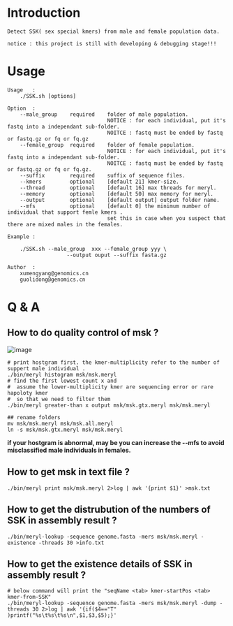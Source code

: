 # Introduction

    Detect SSK( sex special kmers) from male and female population data.

    notice : this project is still with developing & debugging stage!!!

# Usage

```
Usage   :
    ./SSK.sh [options]

Option  :
    --male_group    required    folder of male population.
                                NOTICE : for each individual, put it's fastq into a independant sub-folder.
                                NOITCE : fastq must be ended by fastq or fastq.gz or fq or fq.gz
    --female_group  required    folder of female population.
                                NOTICE : for each individual, put it's fastq into a independant sub-folder.
                                NOITCE : fastq must be ended by fastq or fastq.gz or fq or fq.gz.
    --suffix        required    suffix of sequence files.
    --kmers         optional    [default 21] kmer-size.
    --thread        optional    [default 16] max threads for meryl.
    --memory        optional    [default 50] max memory for meryl.
    --output        optional    [default output] output folder name.
    --mfs           optional    [default 0] the minimum number of individual that support femle kmers .
                                set this in case when you suspect that there are mixed males in the females.

Example :

    ./SSK.sh --male_group  xxx --female_group yyy \
                   --output ouput --suffix fasta.gz

Author  :
    xumengyang@genomics.cn
    guolidong@genomics.cn

```

# Q & A 

## How to do quality control of msk ?
![image](https://github.com/BGI-Qingdao/SSK_by_meryl/blob/master/sry-kmers-hist.png)
```
# print hostgram first. the kmer-multiplicity refer to the number of suppert male individual .
./bin/meryl histogram msk/msk.meryl 
# find the first lowest count x and 
#  assume the lower-multiplicity kmer are sequencing error or rare hapoloty kmer 
#  so that we need to filter them
./bin/meryl greater-than x output msk/msk.gtx.meryl msk/msk.meryl

## rename folders
mv msk/msk.meryl msk/msk.all.meryl
ln -s msk/msk.gtx.meryl msk/msk.meryl
```

**if your hostgram is abnormal, may be you can increase the --mfs to avoid misclassified male individuals in females.**



## How to get msk in text file ?

```
./bin/meryl print msk/msk.meryl 2>log | awk '{print $1}' >msk.txt
```

## How to get the distrubution of the numbers of SSK in assembly result ?

```
./bin/meryl-lookup -sequence genome.fasta -mers msk/msk.meryl -existence -threads 30 >info.txt 
```

## How to get the existence details of SSK in assembly result ?

```
# below command will print the "seqName <tab> kmer-startPos <tab> kmer-from-SSK"
./bin/meryl-lookup -sequence genome.fasta -mers msk/msk.meryl -dump -threads 30 2>log | awk '{if($4=="T" )printf("%s\t%s\t%s\n",$1,$3,$5);}'
```
